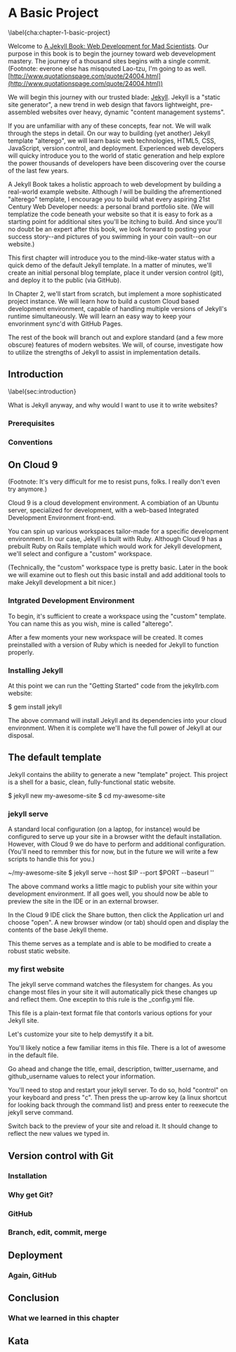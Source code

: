 # A Basic Project
\label{cha:chapter-1-basic-project}

Welcome to [A Jekyll Book: Web Development for Mad Scientists](http://linktojekyllbook/). Our purpose in this book is to begin the journey toward web devevelopment mastery. The journey of a thousand sites begins with a single commit. (Footnote: everone else has misqouted Lao-tzu, I'm going to as well. [http://www.quotationspage.com/quote/24004.html](http://www.quotationspage.com/quote/24004.html))

We will begin this journey with our trusted blade: [Jekyll](http://jekyllrb.com/). Jekyll is a "static site generator", a new trend in web design that favors lightweight, pre-assembled websites over heavy, dynamic "content management systems".

If you are unfamiliar with any of these concepts, fear not. We will walk through the steps in detail. On our way to building (yet another) Jekyll template "alterego", we will learn basic web technologies, HTML5, CSS, JavaScript, version control, and deployment. Experienced web developers will quicky introduce you to the world of static generation and help explore the power thousands of developers have been discovering over the course of the last few years.

A Jekyll Book takes a holistic approach to web development by building a real-world example website. Although *I* will be building the afrementioned "alterego" template, I encourage *you* to build what every aspiring 21st Century Web Developer needs: a personal brand portfolio site. (We will templatize the code beneath your website so that it is easy to fork as a starting point for additional sites you'll be itching to build. And since you'll no doubt be an expert after this book, we look forward to posting your success story--and pictures of you swimming in your coin vault--on our website.)

This first chapter will introduce you to the mind-like-water status with a quick demo of the default Jekyll template. In a matter of minutes, we'll create an initial personal blog template, place it under version control (git), and deploy it to the public (via GitHub).

In Chapter 2, we'll start from scratch, but implement a more sophisticated project instance. We will learn how to build a custom Cloud based development environment, capable of handling multiple versions of Jekyll's runtime simultaneously. We will learn an easy way to keep your envorinment sync'd with GitHub Pages.

The rest of the book will branch out and explore standard (and a few more obscure) features of modern websites. We will, of course, investigate how to utilize the strengths of Jekyll to assist in implementation details.

## Introduction
\label{sec:introduction}

What is Jekyll anyway, and why would I want to use it to write websites?

### Prerequisites

### Conventions

## On Cloud 9

(Footnote: It's very difficult for me to resist puns, folks. I really don't even try anymore.)

Cloud 9 is a cloud development environment. A combiation of an Ubuntu server, specialized for development, with a web-based Integrated Development Environment front-end.

You can spin up various workspaces tailor-made for a specific development environment. In our case, Jekyll is built with Ruby. Although Cloud 9 has a prebuilt Ruby on Rails template which would work for Jekyll development, we'll select and configure a "custom" workspace.

(Technically, the "custom" workspace type is pretty basic. Later in the book we will examine out to flesh out this basic install and add additional tools to make Jekyll development a bit nicer.)

### Intgrated Development Environment

To begin, it's sufficient to create a workspace using the "custom" template. You can name this as you wish, mine is called "alterego".

After a few moments your new workspace will be created. It comes preinstalled with a version of Ruby which is needed for Jekyll to function properly.

### Installing Jekyll

At this point we can run the "Getting Started" code from the jekyllrb.com website:

$ gem install jekyll

The above command will install Jekyll and its dependencies into your cloud environment. When it is complete we'll have the full power of Jekyll at our disposal.

## The default template

Jekyll contains the ability to generate a new "template" project. This project is a shell for a basic, clean, fully-functional static website.

$ jekyll new my-awesome-site
$ cd my-awesome-site

### jekyll serve

A standard local configuration (on a laptop, for instance) would be configured to serve up your site in a browser witht the default installation. However, with Cloud 9 we do have to perform and additional configuration. (You'll need to remmber this for now, but in the future we will write a few scripts to handle this for you.)

~/my-awesome-site $ jekyll serve --host $IP --port $PORT --baseurl ''

The above command works a little magic to publish your site within your development environment. If all goes well, you should now be able to preview the site in the IDE or in an external browser.

In the Cloud 9 IDE  click the Share button, then click the Application url and choose "open". A new browser window (or tab) should open and display the contents of the base Jekyll theme.

This theme serves as a template and is able to be modified to create a robust static website.

### my first website

The jekyll serve command watches the filesystem for changes. As you change most files in your site it will automatically pick these changes up and reflect them. One exceptin to this rule is the _config.yml file.

This file is a plain-text format file that contorls various options for your Jekyll site.

Let's customize your site to help demystify it a bit.

You'll likely notice a few familiar items in this file. There is a lot of awesome in the default file.

Go ahead and change the title, email, description, twitter_username, and github_username values to relect your information.

You'll need to stop and restart your jekyll server. To do so, hold "control" on your keyboard and press "c". Then press the up-arrow key (a linux shortcut for looking back through the command list) and press enter to reexecute the jekyll serve command.

Switch back to the preview of your site and reload it. It should change to reflect the new values we typed in.

## Version control with Git

### Installation

### Why get Git?

### GitHub

### Branch, edit, commit, merge

## Deployment

### Again, GitHub

## Conclusion

### What we learned in this chapter

## Kata